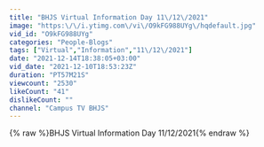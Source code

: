 ```yaml
---
title: "BHJS Virtual Information Day 11\/12\/2021"
image: "https:\/\/i.ytimg.com\/vi\/O9kFG988UYg\/hqdefault.jpg"
vid_id: "O9kFG988UYg"
categories: "People-Blogs"
tags: ["Virtual","Information","11\/12\/2021"]
date: "2021-12-14T18:38:05+03:00"
vid_date: "2021-12-10T18:53:23Z"
duration: "PT57M21S"
viewcount: "2530"
likeCount: "41"
dislikeCount: ""
channel: "Campus TV BHJS"
---
```

{% raw %}BHJS Virtual Information Day 11/12/2021{% endraw %}
